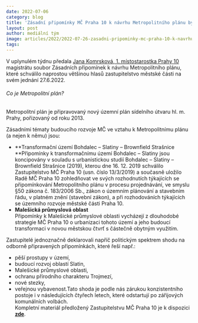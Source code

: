 ```yaml
---
date: 2022-07-06
category: blog
title: 'Zásadní připomínky MČ Praha 10 k návrhu Metropolitního plánu byly zastupitelstvem jednoznačně schváleny'
layout: post
author: mediální tým
image: articles/2022/2022-07-26-zasadni-pripominky-mc-praha-10-k-navrhu-metropolitniho-planu-byly-zastupitelstvem-jednoznacne-schvaleny.jpg
tags:
---
```


V uplynulém týdnu předala  [Jana Komrsková, 1. místostarostka Prahy 10](https://www.facebook.com/komrskova.jana/?__cft__[0]=AZWqvhUr99wmusaGSsQYuWy2pkefKBUbULcig-37v0QXGCNfBQGTvnkVWNByP8laQZRAuJ-ZaTZvDH_1GEzbMvL-z-HavHHyIQVmIv9nONDl__QChsppXE7DPtzCy4CYaQGAdHyCAuDcQI5lN4lcMN3-m2jdPsl9DJYp4IXuOAj2lJaUSluJophEani99YhQi1tIulucTOPihSLWTRY8We77&__tn__=kK*F)  magistrátu soubor Zásadních připomínek k návrhu Metropolitního plánu, které schválilo naprostou většinou hlasů zastupitelstvo městské části na svém jednání 27.6.2022.

###### Co je Metropolitní plán?

Metropolitní plán je připravovaný nový územní plán sídelního útvaru hl. m. Prahy, pořizovaný od roku 2013.

Zásadními tématy budoucího rozvoje MČ ve vztahu k Metropolitnímu plánu (a nejen k němu) jsou:

-   **Transformační území Bohdalec – Slatiny – Brownfield Strašnice  
    **Připomínky k transformačnímu území Bohdalec – Slatiny jsou koncipovány v souladu s urbanistickou studií Bohdalec – Slatiny – Brownfield Strašnice (2019), kterou dne 16. 12. 2019 schválilo Zastupitelstvo MČ Praha 10 (usn. číslo 13/3/2019) a současně uložilo Radě MČ Praha 10 zohledňovat ve svých rozhodnutích týkajících se připomínkování Metropolitního plánu v procesu projednávání, ve smyslu §50 zákona č. 183/2006 Sb., zákon o územním plánování a stavebním řádu, v platném znění (stavební zákon), a při rozhodováních týkajících se územního rozvoje městské části Praha 10.
-   **Malešická průmyslová oblast**  
    Připomínky k Malešické průmyslové oblasti vycházejí z dlouhodobé strategie MČ Praha 10 o urbanizaci tohoto území a jeho budoucí transformaci v novou městskou čtvrť s částečně obytným využitím.

Zastupitelé jednoznačně deklarovali napříč politickým spektrem shodu na odborně připravených připomínkách, které řeší např.:

-   pěší prostupy v území,
-   budoucí rozvoj oblastí Slatin,
-   Malešické průmyslové oblasti,
-   ochranu přírodního charakteru Trojmezí,
-   nové stezky,
-   veřejnou vybavenost.Tato shoda je podle nás zárukou konzistentního postoje i v následujících čtyřech letech, které odstartují po zářijových komunálních volbách.  
    Kompletní materiál předložený Zastupitelstvu MČ Praha 10 je k dispozici  [**zde**](https://praha10.cz/vedeni-a-sprava-mc/zastupitelstvo-mc/usneseni/agenttype/view/usneseni/54357/zastupitelstvo-30-).
